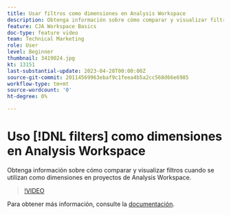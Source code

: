 ```yaml
---
title: Usar filtros como dimensiones en Analysis Workspace
description: Obtenga información sobre cómo comparar y visualizar filtros cuando se utilizan como dimensiones en proyectos de Analysis Workspace.
feature: CJA Workspace Basics
doc-type: feature video
team: Technical Marketing
role: User
level: Beginner
thumbnail: 3419024.jpg
kt: 13151
last-substantial-update: 2023-04-28T00:00:00Z
source-git-commit: 20114569963ebaf9c1feea4b5a2cc568d66e6985
workflow-type: tm+mt
source-wordcount: '0'
ht-degree: 0%

---
```


# Uso [!DNL filters] como dimensiones en Analysis Workspace

Obtenga información sobre cómo comparar y visualizar filtros cuando se utilizan como dimensiones en proyectos de Analysis Workspace.

>[!VIDEO](https://video.tv.adobe.com/v/3419024/?learn=on&quality=12)

Para obtener más información, consulte la [documentación](https://experienceleague.adobe.com/docs/analytics-platform/using/cja-components/cja-filters/create-filters.html).
